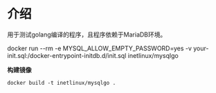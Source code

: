 # 介绍

用于测试golang编译的程序，且程序依赖于MariaDB环境。

docker run --rm -e MYSQL_ALLOW_EMPTY_PASSWORD=yes -v your-init.sql:/docker-entrypoint-initdb.d/init.sql inetlinux/mysqlgo

**构建镜像**

    docker build -t inetlinux/mysqlgo .
